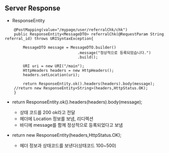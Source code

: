 ## Server Response
+ ResponseEntity
``` 
	@PostMapping(value="/mypage/user/referralChk/chk")
	public ResponseEntity<MessageDTO> referralChk(@RequestParam String referral_id) throws URISyntaxException{
		
		MessageDTO message = MessageDTO.builder()
								.message("정상적으로 등록되었습니다.")
								.build();
		
		URI uri = new URI("/main");
		HttpHeaders headers = new HttpHeaders();
		headers.setLocation(uri);
		
		return ResponseEntity.ok().headers(headers).body(message);
    //return new ResponseEntity<String>(headers,HttpStatus.OK);
	}
```

+ return ResponseEntity.ok().headers(headers).body(message);
  - 상태 코드를 200 ok라고 전달
  - 헤더에 Location 정보를 보냄, 리디렉션
  - 바디에 message를 함께 정상적으로 등록되었다고 보냄
  
+ return new ResponseEntity<String>(headers,HttpStatus.OK);
  - 헤더 정보과 상태코드를 보낸다(상태코드 100~500)
